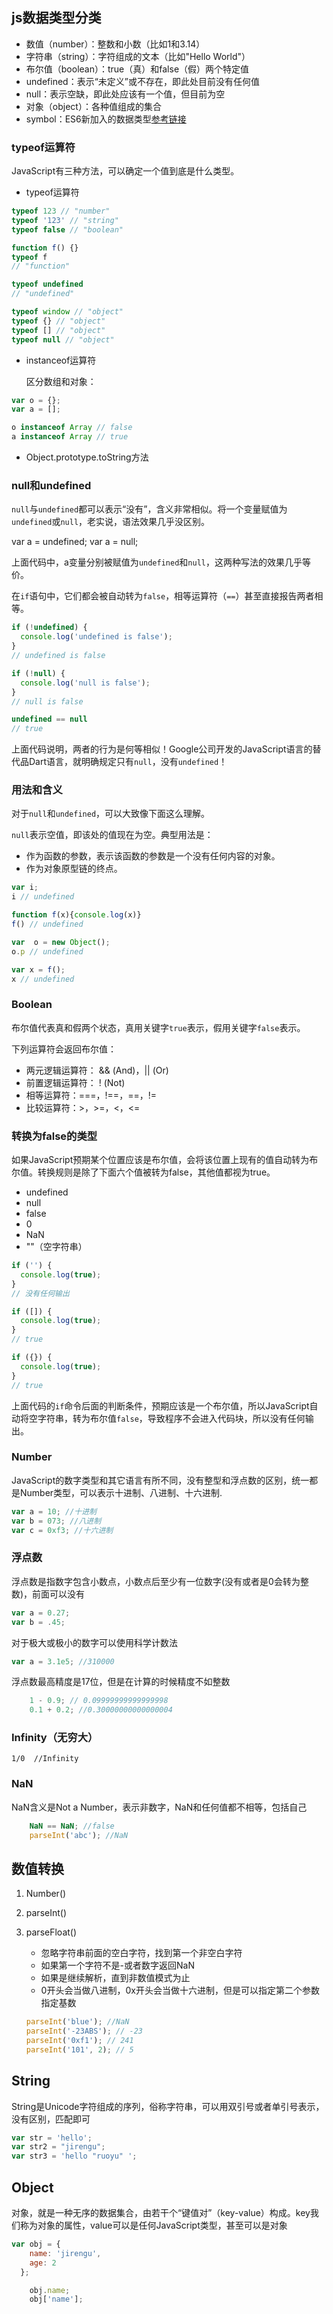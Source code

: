 ## js数据类型分类

- 数值（number）：整数和小数（比如1和3.14）
- 字符串（string）：字符组成的文本（比如"Hello World"）
- 布尔值（boolean）：true（真）和false（假）两个特定值
- undefined：表示“未定义”或不存在，即此处目前没有任何值
- null：表示空缺，即此处应该有一个值，但目前为空
- 对象（object）：各种值组成的集合
- symbol：ES6新加入的数据类型[参考链接](http://es6.ruanyifeng.com/#docs/symbol)

### typeof运算符

JavaScript有三种方法，可以确定一个值到底是什么类型。

- typeof运算符

```js
typeof 123 // "number"
typeof '123' // "string"
typeof false // "boolean"
```

```js
function f() {}
typeof f
// "function"

typeof undefined
// "undefined"

typeof window // "object"
typeof {} // "object"
typeof [] // "object"
typeof null // "object"
```

- instanceof运算符

    区分数组和对象：
```js
var o = {};
var a = [];

o instanceof Array // false
a instanceof Array // true
```


- Object.prototype.toString方法

### null和undefined

`null`与`undefined`都可以表示“没有”，含义非常相似。将一个变量赋值为`undefined`或`null`，老实说，语法效果几乎没区别。


var a = undefined;
var a = null;


上面代码中，a变量分别被赋值为`undefined`和`null`，这两种写法的效果几乎等价。

在`if`语句中，它们都会被自动转为`false`，相等运算符（`==`）甚至直接报告两者相等。

```js
if (!undefined) {
  console.log('undefined is false');
}
// undefined is false

if (!null) {
  console.log('null is false');
}
// null is false

undefined == null
// true

```
上面代码说明，两者的行为是何等相似！Google公司开发的JavaScript语言的替代品Dart语言，就明确规定只有`null`，没有`undefined`！

### 用法和含义

对于`null`和`undefined`，可以大致像下面这么理解。

`null`表示空值，即该处的值现在为空。典型用法是：

- 作为函数的参数，表示该函数的参数是一个没有任何内容的对象。
- 作为对象原型链的终点。

```js
var i;
i // undefined

function f(x){console.log(x)}
f() // undefined

var  o = new Object();
o.p // undefined

var x = f();
x // undefined
```

### Boolean

布尔值代表真和假两个状态，真用关键字`true`表示，假用关键字`false`表示。

下列运算符会返回布尔值：

- 两元逻辑运算符： && (And)，|| (Or)
- 前置逻辑运算符： ! (Not)
- 相等运算符：===，!==，==，!=
- 比较运算符：>，>=，<，<=

### 转换为false的类型

如果JavaScript预期某个位置应该是布尔值，会将该位置上现有的值自动转为布尔值。转换规则是除了下面六个值被转为false，其他值都视为true。

- undefined
- null
- false
- 0
- NaN
- ""（空字符串）

```js
if ('') {
  console.log(true);
}
// 没有任何输出

if ([]) {
  console.log(true);
}
// true

if ({}) {
  console.log(true);
}
// true
```

上面代码的`if`命令后面的判断条件，预期应该是一个布尔值，所以JavaScript自动将空字符串，转为布尔值`false`，导致程序不会进入代码块，所以没有任何输出。


### Number

JavaScript的数字类型和其它语言有所不同，没有整型和浮点数的区别，统一都是Number类型，可以表示十进制、八进制、十六进制.

```js
var a = 10; //十进制
var b = 073; //八进制
var c = 0xf3; //十六进制
```

### 浮点数

浮点数是指数字包含小数点，小数点后至少有一位数字(没有或者是0会转为整数)，前面可以没有

```js
var a = 0.27;
var b = .45;
```
对于极大或极小的数字可以使用科学计数法
```js
var a = 3.1e5; //310000
```
浮点数最高精度是17位，但是在计算的时候精度不如整数
```js
	1 - 0.9; // 0.09999999999999998
	0.1 + 0.2; //0.30000000000000004
```

### Infinity（无穷大）

`1/0  //Infinity`

### NaN

NaN含义是Not a Number，表示非数字，NaN和任何值都不相等，包括自己
```js
    NaN == NaN; //false
    parseInt('abc'); //NaN
```

## 数值转换

1. Number()
2. parseInt()
3. parseFloat()

    - 忽略字符串前面的空白字符，找到第一个非空白字符
    - 如果第一个字符不是-或者数字返回NaN
    - 如果是继续解析，直到非数值模式为止
    - 0开头会当做八进制，0x开头会当做十六进制，但是可以指定第二个参数指定基数
    ```JavaScript
    parseInt('blue'); //NaN
	parseInt('-23ABS'); // -23
	parseInt('0xf1'); // 241
	parseInt('101', 2); // 5
    ```

## String

String是Unicode字符组成的序列，俗称字符串，可以用双引号或者单引号表示，没有区别，匹配即可

```JavaScript
var str = 'hello';
var str2 = "jirengu";
var str3 = 'hello "ruoyu" ';
```

## Object

对象，就是一种无序的数据集合，由若干个“键值对”（key-value）构成。key我们称为对象的属性，value可以是任何JavaScript类型，甚至可以是对象

```JavaScript
var obj = {
    name: 'jirengu',
    age: 2
  };

    obj.name;
    obj['name'];
```